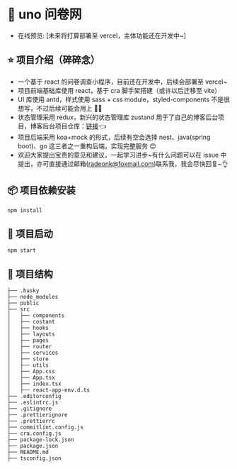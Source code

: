 # 🌳 uno 问卷网

- 在线预览: [未来将打算部署至 vercel，主体功能还在开发中~]

## ⭐ 项目介绍（碎碎念）

- 一个基于 react 的问卷调查小程序，目前还在开发中，后续会部署至 vercel~
- 项目前端基础库使用 react，基于 cra 脚手架搭建（或许以后迁移至 vite）
- UI 库使用 antd，样式使用 sass + css module，styled-components 不是很想写，不过后续可能会用上 🤷‍♀️
- 状态管理采用 redux，新兴的状态管理库 zustand 用于了自己的博客后台项目，博客后台项目仓库：[链接](https://github.com/0x3147/share-content-management)👈
- 项目后端采用 koa+mock 的形式，后续有空会选择 nest、java(spring boot)、go 这三者之一重构后端，实现完整服务 😊
- 欢迎大家提出宝贵的意见和建议，一起学习进步~有什么问题可以在 issue 中提出，亦可直接通过邮箱(radeonk@foxmail.com)联系我，我会尽快回复~👌

## 📦 项目依赖安装

```shell
npm install
```

## 🚀 项目启动

```shell
npm start
```

## 📝 项目结构

```shell
├── .husky
├── node_modules
├── public
├── src
│   ├── components
│   ├── costant
│   ├── hooks
│   ├── layouts
│   ├── pages
│   ├── router
│   ├── services
│   ├── store
│   ├── utils
│   ├── App.css
│   ├── App.tsx
│   ├── index.tsx
│   ├── react-app-env.d.ts
├── .editorconfig
├── .eslintrc.js
├── .gitignore
├── .prettierignore
├── .prettierrc
├── commitlint.config.js
├── cra.config.js
├── package-lock.json
├── package.json
├── README.md
├── tsconfig.json

```
